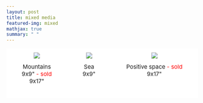 ```yaml
---
layout: post
title: mixed media
featured-img: mixed
mathjax: true
summary: " "
---
```





<html>
<head>
<style>
.grid-container {
  display: grid;
  grid-template-columns: auto auto auto;
  background-color: white;
  grid-column-gap: 20px;
  padding: 10px;
}
.grid-image {
  background-color: white;
  border: 1px solid white;
  padding: 0px;
  font-size: 30px;
  text-align: center;
  align-self: center;
  justify-self: center;
}
.grid-caption {
  background-color: white;
  border: 1px solid white;
  padding: 10px;
  margin-bottom:15px;
  font-size: 15px;
  text-align: center;
}
</style>
</head>
<body>

<!-- 
INSTRUCTIONS: 
To add new rows, insert all these lines: 


To add "sold" tag, insert this text immediately after the name of the painting:

<span style="color:red;"> - sold</span>


 -->

<div class="grid-container">
  <div class="grid-image">
    <img src="{{site.url}}{{site.baseurl}}/assets/img/posts/mixed/mountains.jpg">
  </div>
  <div class="grid-image">
    <img src="{{site.baseurl}}/assets/img/posts/mixed/sea.jpg">
  </div>
  <div class="grid-image">
    <img src="{{site.baseurl}}/assets/img/posts/mixed/vacio.jpg">
  </div>  
  <div class="grid-caption">Mountains<br>9x9"<span style="color:red;"> - sold</span><br>9x17"</div>  
  <div class="grid-caption">Sea<br>9x9"</div>
  <div class="grid-caption">Positive space<span style="color:red;"> - sold</span><br>9x17"</div>  

  <!-- INSERT NEW ROWS HERE AS NECESSARY:  -->



  <!-- DO NOT INSERT ANYTHING AFTER THIS POINT -->

</div>

</body>
</html>
